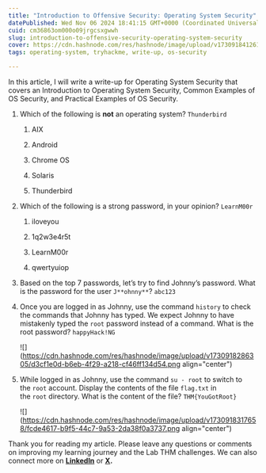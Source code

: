 ```yaml
---
title: "Introduction to Offensive Security: Operating System Security"
datePublished: Wed Nov 06 2024 18:41:15 GMT+0000 (Coordinated Universal Time)
cuid: cm36863om000o09jrgcsxgwwh
slug: introduction-to-offensive-security-operating-system-security
cover: https://cdn.hashnode.com/res/hashnode/image/upload/v1730918412618/a90c5058-147e-404c-b452-8cf64de969ee.png
tags: operating-system, tryhackme, write-up, os-security

---
```


In this article, I will write a write-up for Operating System Security that covers an Introduction to Operating System Security, Common Examples of OS Security, and Practical Examples of OS Security.

1. Which of the following is **not** an operating system? `Thunderbird`
    
    1. AIX
        
    2. Android
        
    3. Chrome OS
        
    4. Solaris
        
    5. Thunderbird
        
2. Which of the following is a strong password, in your opinion? `LearnM00r`
    
    1. iloveyou
        
    2. 1q2w3e4r5t
        
    3. LearnM00r
        
    4. qwertyuiop
        
3. Based on the top 7 passwords, let’s try to find Johnny’s password. What is the password for the user `J**ohnny**`? `abc123`
    
4. Once you are logged in as Johnny, use the command `history` to check the commands that Johnny has typed. We expect Johnny to have mistakenly typed the `root` password instead of a command. What is the root password? `happyHack!NG`
    
    ![](https://cdn.hashnode.com/res/hashnode/image/upload/v1730918286305/d3cf1e0d-b6eb-4f29-a218-cf46ff134d54.png align="center")
    
5. While logged in as Johnny, use the command `su - root` to switch to the `root` account. Display the contents of the file `flag.txt` in the `root` directory. What is the content of the file? `THM{YouGotRoot}`
    
    ![](https://cdn.hashnode.com/res/hashnode/image/upload/v1730918317658/fcde4617-b9f5-44c7-9a53-2da38f0a3737.png align="center")
    

Thank you for reading my article. Please leave any questions or comments on improving my learning journey and the Lab THM challenges. We can also connect more on [**LinkedIn**](https://www.linkedin.com/in/sharon-jebitok) or [**X**](https://x.com/SharonJebitok)**.**